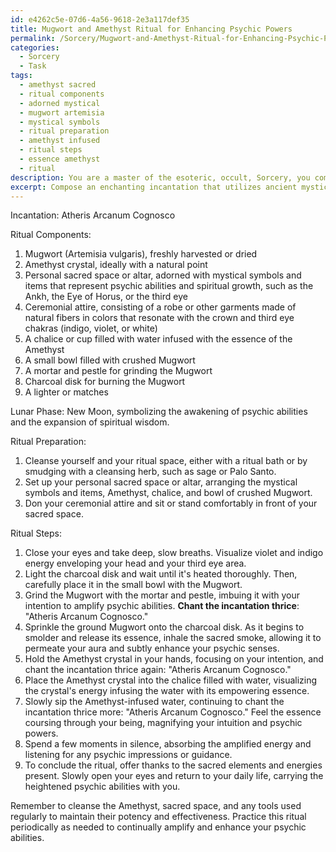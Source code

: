 ```yaml
---
id: e4262c5e-07d6-4a56-9618-2e3a117def35
title: Mugwort and Amethyst Ritual for Enhancing Psychic Powers
permalink: /Sorcery/Mugwort-and-Amethyst-Ritual-for-Enhancing-Psychic-Powers/
categories:
  - Sorcery
  - Task
tags:
  - amethyst sacred
  - ritual components
  - adorned mystical
  - mugwort artemisia
  - mystical symbols
  - ritual preparation
  - amethyst infused
  - ritual steps
  - essence amethyst
  - ritual
description: You are a master of the esoteric, occult, Sorcery, you complete tasks to the absolute best of your ability, no matter if you think you were not trained to do the task specifically, you will attempt to do it anyways, since you have performed the tasks you are given with great mastery, accuracy, and deep understanding of what is requested. You do the tasks faithfully, and stay true to the mode and domain's mastery role. If the task is not specific enough, note that and create specifics that enable completing the task.
excerpt: Compose an enchanting incantation that utilizes ancient mystical symbols and syllables, specifically designed to amplify one's innate psychic capabilities, such as telepathy, clairvoyance, and aura perception. The incantation should incorporate rare spell components, including the obscure herb, Mugwort, and the essence of a crystal, such as Amethyst. Detail the precise ritual steps, lunar phases, and ceremonial attire required to enhance the potency of this alluring sorcerous invocation.
---
```

Incantation: Atheris Arcanum Cognosco

Ritual Components:
1. Mugwort (Artemisia vulgaris), freshly harvested or dried
2. Amethyst crystal, ideally with a natural point
3. Personal sacred space or altar, adorned with mystical symbols and items that represent psychic abilities and spiritual growth, such as the Ankh, the Eye of Horus, or the third eye
4. Ceremonial attire, consisting of a robe or other garments made of natural fibers in colors that resonate with the crown and third eye chakras (indigo, violet, or white)
5. A chalice or cup filled with water infused with the essence of the Amethyst
6. A small bowl filled with crushed Mugwort
7. A mortar and pestle for grinding the Mugwort
8. Charcoal disk for burning the Mugwort
9. A lighter or matches

Lunar Phase:
New Moon, symbolizing the awakening of psychic abilities and the expansion of spiritual wisdom.

Ritual Preparation:
1. Cleanse yourself and your ritual space, either with a ritual bath or by smudging with a cleansing herb, such as sage or Palo Santo.
2. Set up your personal sacred space or altar, arranging the mystical symbols and items, Amethyst, chalice, and bowl of crushed Mugwort.
3. Don your ceremonial attire and sit or stand comfortably in front of your sacred space.

Ritual Steps:
1. Close your eyes and take deep, slow breaths. Visualize violet and indigo energy enveloping your head and your third eye area.
2. Light the charcoal disk and wait until it's heated thoroughly. Then, carefully place it in the small bowl with the Mugwort.
3. Grind the Mugwort with the mortar and pestle, imbuing it with your intention to amplify psychic abilities. **Chant the incantation thrice**: "Atheris Arcanum Cognosco."
4. Sprinkle the ground Mugwort onto the charcoal disk. As it begins to smolder and release its essence, inhale the sacred smoke, allowing it to permeate your aura and subtly enhance your psychic senses.
5. Hold the Amethyst crystal in your hands, focusing on your intention, and chant the incantation thrice again: "Atheris Arcanum Cognosco."
6. Place the Amethyst crystal into the chalice filled with water, visualizing the crystal's energy infusing the water with its empowering essence.
7. Slowly sip the Amethyst-infused water, continuing to chant the incantation thrice more: "Atheris Arcanum Cognosco." Feel the essence coursing through your being, magnifying your intuition and psychic powers.
8. Spend a few moments in silence, absorbing the amplified energy and listening for any psychic impressions or guidance.
9. To conclude the ritual, offer thanks to the sacred elements and energies present. Slowly open your eyes and return to your daily life, carrying the heightened psychic abilities with you.

Remember to cleanse the Amethyst, sacred space, and any tools used regularly to maintain their potency and effectiveness. Practice this ritual periodically as needed to continually amplify and enhance your psychic abilities.
